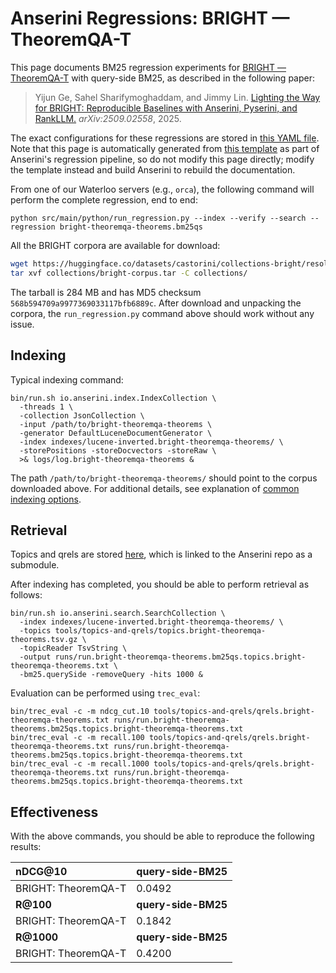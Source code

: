 # Anserini Regressions: BRIGHT &mdash; TheoremQA-T

This page documents BM25 regression experiments for [BRIGHT &mdash; TheoremQA-T](https://brightbenchmark.github.io/) with query-side BM25, as described in the following paper:

> Yijun Ge, Sahel Sharifymoghaddam, and Jimmy Lin. [Lighting the Way for BRIGHT: Reproducible Baselines with Anserini, Pyserini, and RankLLM.](https://arxiv.org/abs/2509.02558) _arXiv:2509.02558_, 2025.

The exact configurations for these regressions are stored in [this YAML file](../../src/main/resources/regression/bright-theoremqa-theorems.bm25qs.yaml).
Note that this page is automatically generated from [this template](../../src/main/resources/docgen/templates/bright-theoremqa-theorems.bm25qs.template) as part of Anserini's regression pipeline, so do not modify this page directly; modify the template instead and build Anserini to rebuild the documentation.

From one of our Waterloo servers (e.g., `orca`), the following command will perform the complete regression, end to end:

```
python src/main/python/run_regression.py --index --verify --search --regression bright-theoremqa-theorems.bm25qs
```

All the BRIGHT corpora are available for download:

```bash
wget https://huggingface.co/datasets/castorini/collections-bright/resolve/main/bright-corpus.tar -P collections/
tar xvf collections/bright-corpus.tar -C collections/
```

The tarball is 284 MB and has MD5 checksum `568b594709a9977369033117bfb6889c`.
After download and unpacking the corpora, the `run_regression.py` command above should work without any issue.

## Indexing

Typical indexing command:

```
bin/run.sh io.anserini.index.IndexCollection \
  -threads 1 \
  -collection JsonCollection \
  -input /path/to/bright-theoremqa-theorems \
  -generator DefaultLuceneDocumentGenerator \
  -index indexes/lucene-inverted.bright-theoremqa-theorems/ \
  -storePositions -storeDocvectors -storeRaw \
  >& logs/log.bright-theoremqa-theorems &
```

The path `/path/to/bright-theoremqa-theorems/` should point to the corpus downloaded above.
For additional details, see explanation of [common indexing options](../../docs/common-indexing-options.md).

## Retrieval

Topics and qrels are stored [here](https://github.com/castorini/anserini-tools/tree/master/topics-and-qrels), which is linked to the Anserini repo as a submodule.

After indexing has completed, you should be able to perform retrieval as follows:

```
bin/run.sh io.anserini.search.SearchCollection \
  -index indexes/lucene-inverted.bright-theoremqa-theorems/ \
  -topics tools/topics-and-qrels/topics.bright-theoremqa-theorems.tsv.gz \
  -topicReader TsvString \
  -output runs/run.bright-theoremqa-theorems.bm25qs.topics.bright-theoremqa-theorems.txt \
  -bm25.querySide -removeQuery -hits 1000 &
```

Evaluation can be performed using `trec_eval`:

```
bin/trec_eval -c -m ndcg_cut.10 tools/topics-and-qrels/qrels.bright-theoremqa-theorems.txt runs/run.bright-theoremqa-theorems.bm25qs.topics.bright-theoremqa-theorems.txt
bin/trec_eval -c -m recall.100 tools/topics-and-qrels/qrels.bright-theoremqa-theorems.txt runs/run.bright-theoremqa-theorems.bm25qs.topics.bright-theoremqa-theorems.txt
bin/trec_eval -c -m recall.1000 tools/topics-and-qrels/qrels.bright-theoremqa-theorems.txt runs/run.bright-theoremqa-theorems.bm25qs.topics.bright-theoremqa-theorems.txt
```

## Effectiveness

With the above commands, you should be able to reproduce the following results:

| **nDCG@10**                                                                                                  | **query-side-BM25**|
|:-------------------------------------------------------------------------------------------------------------|--------------------|
| BRIGHT: TheoremQA-T                                                                                          | 0.0492             |
| **R@100**                                                                                                    | **query-side-BM25**|
| BRIGHT: TheoremQA-T                                                                                          | 0.1842             |
| **R@1000**                                                                                                   | **query-side-BM25**|
| BRIGHT: TheoremQA-T                                                                                          | 0.4200             |

